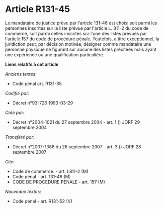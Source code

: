 # Article R131-45

Le mandataire de justice prévu par l'article 131-46 est choisi soit parmi les personnes inscrites sur la liste prévue par
l'article L. 811-2 du code de commerce, soit parmi celles inscrites sur l'une des listes prévues par l'article 157 du code de
procédure pénale. Toutefois, à titre exceptionnel, la juridiction peut, par décision motivée, désigner comme mandataire une
personne physique ne figurant sur aucune des listes précitées mais ayant une expérience ou une qualification particulière.

**Liens relatifs à cet article**

_Anciens textes_:

  - Code pénal art. R131-35

_Codifié par_:

  - Décret n°93-726 1993-03-29

_Créé par_:

  - Décret n°2004-1021 du 27 septembre 2004 - art. 1 () JORF 29 septembre 2004

_Transféré par_:

  - Décret n°2007-1388 du 26 septembre 2007 - art. 3 () JORF 28 septembre 2007

_Cite_:

  - Code de commerce. - art. L811-2 (M)
  - Code pénal - art. 131-46 (M)
  - CODE DE PROCEDURE PENALE - art. 157 (M)

_Nouveaux textes_:

  - Code pénal - art. R131-52 (V)
